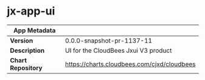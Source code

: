 # jx-app-ui

|App Metadata||
|---|---|
| **Version** | 0.0.0-snapshot-pr-1137-11 |
| **Description** | UI for the CloudBees Jxui V3 product |
| **Chart Repository** | https://charts.cloudbees.com/cjxd/cloudbees |
